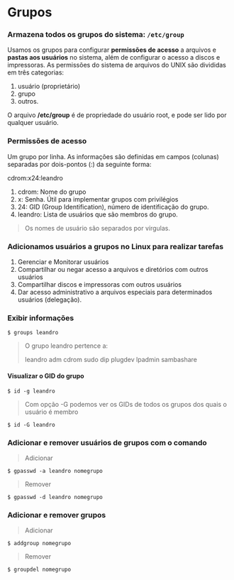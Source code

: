 # Grupos

### Armazena todos os grupos do sistema: `/etc/group`

Usamos os grupos para configurar **permissões de acesso** a arquivos e **pastas aos usuários** no sistema, além de configurar o acesso a discos e impressoras. As permissões do sistema de arquivos do UNIX são divididas em três categorias: 

1. usuário (proprietário)
2. grupo
3. outros.

O arquivo **/etc/group** é de propriedade do usuário root, e pode ser lido por qualquer usuário. 

### Permissões de acesso

Um grupo por linha. As informações são definidas em campos (colunas) separadas por dois-pontos (:) da seguinte forma:

cdrom​:x24:leandro

1. cdrom: Nome do grupo
2. x: Senha. Útil para implementar grupos com privilégios
3. 24: GID (Group Identification), número de identificação do grupo.
4. leandro: Lista de usuários que são membros do grupo. 

> Os nomes de usuário são separados por vírgulas.

### Adicionamos usuários a grupos no Linux para realizar tarefas

1. Gerenciar e Monitorar usuários
2. Compartilhar ou negar acesso a arquivos e diretórios com outros usuários
3. Compartilhar discos e impressoras com outros usuários
4. Dar acesso administrativo a arquivos especiais para determinados usuários (delegação).

### Exibir informações

`$ groups leandro`

> O grupo leandro pertence a:
>
> leandro adm cdrom sudo dip plugdev lpadmin sambashare

#### Visualizar o GID do grupo

`$ id -g leandro`

>  Com opção -G podemos ver os GIDs de todos os grupos dos quais o usuário é membro

`$ id -G leandro`



### Adicionar e remover usuários de grupos com o comando 

> Adicionar

`$ gpasswd -a leandro nomegrupo`

> Remover

`$ gpasswd -d leandro nomegrupo`



### Adicionar e remover grupos

> Adicionar

`$ addgroup nomegrupo`

> Remover

`$ groupdel nomegrupo`